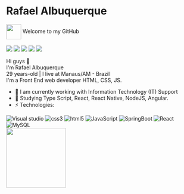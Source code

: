 # Rafael Albuquerque 
<div> <img align="center" height="40" src="https://www.sferalabs.cc/wp-content/uploads/github-logo-white.png"> Welcome to my GitHub </div>
<br>

  <a>
  <a href="https://www.linkedin.com/in/faelalbuqq/" target="_blank"><img src="https://img.shields.io/badge/-LinkedIn-%230077B5?style=for-the-badge&logo=linkedin&logoColor=white" target="_blank"></a>
  <a href = "mailto:faelalbuqq@gmail.com"><img src="https://img.shields.io/badge/Gmail-D14836?style=for-the-badge&logo=gmail&logoColor=white"></a>
  <a href="https://instagram.com/rafael.albuqq" target="_blank"><img src="https://img.shields.io/badge/-Instagram-%23E4405F?style=for-the-badge&logo=instagram&logoColor=white" target="_blank"></a>
  <a href="https://twitter.com/faelalbuqq" target="_blank"><img src="https://img.shields.io/badge/Twitter-1DA1F2?style=for-the-badge&logo=twitter&logoColor=white" target="_blank"></a>
  <a href="https://open.spotify.com/playlist/3TNMcoGu5xhkUNgd5EXPqv?si=hwLhcHGPT8qoLAdftQ8ELA" target="_blank"><img src="https://img.shields.io/badge/Spotify-1ED760?&style=for-the-badge&logo=spotify&logoColor=white"target="_blank"></a>
  
 
Hi guys 👋<br>
I'm Rafael Albuquerque <br>
29 years-old | I live at Manaus/AM - Brazil <br>
I'm a Front End web developer HTML, CSS, JS.

- 🔭 I am currently working with Information Technology (IT) Support
- 🌱 Studying Type Script, React, React Native, NodeJS, Angular.
- ⚡ Technologies: 

<div align="left">
<img src="https://img.shields.io/badge/Visual%20Studio%20Code-0078d7.svg?style=for-the-badge&logo=visual-studio-code&logoColor=white" alt="Visual studio"/>
<img src="https://img.shields.io/badge/CSS3-1572B6?style=for-the-badge&logo=css3&logoColor=white" alt="css3"/> 
<img src="https://img.shields.io/badge/html5-%23E34F26.svg?style=for-the-badge&logo=html5&logoColor=white" alt="html5"/>
<img src="https://img.shields.io/badge/javascript-%23323330.svg?style=for-the-badge&logo=javascript&logoColor=%23F7DF1E" alt="JavaScript"/>
<img src="https://img.shields.io/badge/spring-%236DB33F.svg?style=for-the-badge&logo=spring&logoColor=white" alt="SpringBoot"/>
<img src="https://img.shields.io/badge/react-%2320232a.svg?style=for-the-badge&logo=react&logoColor=%2361DAFB" alt="React"/>
<img src="https://img.shields.io/badge/mysql-%2300f.svg?style=for-the-badge&logo=mysql&logoColor=white" alt="MySQL"/>
<div/>


<div align="left">
<a href="https://github.com/cod3rafael">
<img height="160em" src="https://github-readme-stats.vercel.app/api?username=cod3rafael&show_icons=true&theme=dark&include_all_commits=true&count_private=true"/>
<div/>

